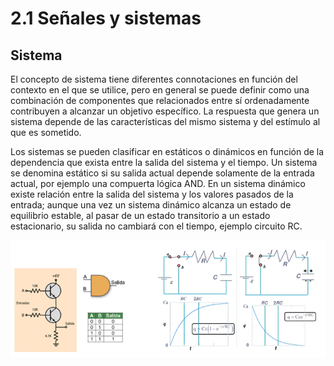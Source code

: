 # 2.1 Señales y sistemas

## Sistema

El concepto de sistema tiene diferentes connotaciones en función del contexto en el que se utilice, pero en general se puede definir como una combinación de componentes que relacionados entre sí ordenadamente contribuyen a alcanzar un objetivo específico. La respuesta que genera un sistema depende de las características del mismo sistema y del estímulo al que es sometido.

Los sistemas se pueden clasificar en estáticos o dinámicos en función de la dependencia que exista entre la salida del sistema y el tiempo. Un sistema se denomina estático si su salida actual depende solamente de la entrada actual, por ejemplo una compuerta lógica AND. En un sistema dinámico existe relación entre la salida del sistema y los valores pasados de la entrada; aunque una vez un sistema dinámico alcanza un estado de equilibrio estable, al pasar de un estado transitorio a un estado estacionario, su salida no cambiará con el tiempo, ejemplo circuito RC.

![](../.gitbook/assets/image%20%2810%29.png)

